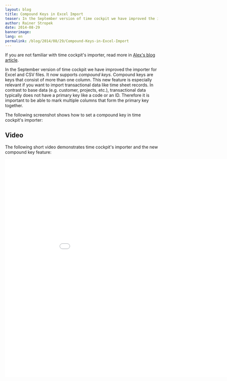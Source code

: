 ```yaml
---
layout: blog
title: Compound Keys in Excel Import
teaser: In the September version of time cockpit we have improved the importer for Excel and CSV files. It now supports compound keys. See a video demonstrating the new functionality.
author: Rainer Stropek
date: 2014-08-29
bannerimage: 
lang: en
permalink: /blog/2014/08/29/Compound-Keys-in-Excel-Import
---
```


<p class="showcase" xmlns="http://www.w3.org/1999/xhtml">If you are not familiar with time cockpit's importer, read more in <a href="http://www.timecockpit.com/blog/2014/01/28/Importer-Improvements" target="_blank">Alex's blog article</a>.</p><p xmlns="http://www.w3.org/1999/xhtml">In the September version of time cockpit we have improved the importer for Excel and CSV files. It now supports <em>compound keys</em>. Compound keys are keys that consist of more than one column. This new feature is especially relevant if you want to import transactional data like time sheet records. In contrast to base data (e.g. customer, projects, etc.), transactional data typically does not have a primary key like a code or an ID. Therefore it is important to be able to mark multiple columns that form the primary key together.</p><p xmlns="http://www.w3.org/1999/xhtml">The following screenshot shows how to set a compound key in time cockpit's importer:</p><f:function name="Composite.Media.ImageGallery.Slimbox2" xmlns:f="http://www.composite.net/ns/function/1.0">
  <f:param name="MediaImage" value="MediaArchive:2c3a85ee-e18a-432d-8340-93f6accd1c2b" xmlns:f="http://www.composite.net/ns/function/1.0" />
  <f:param name="ThumbnailMaxWidth" value="800" xmlns:f="http://www.composite.net/ns/function/1.0" />
  <f:param name="ThumbnailMaxHeight" value="800" xmlns:f="http://www.composite.net/ns/function/1.0" />
  <f:param name="ImageMaxWidth" value="1280" xmlns:f="http://www.composite.net/ns/function/1.0" />
  <f:param name="ImageMaxHeight" value="1024" xmlns:f="http://www.composite.net/ns/function/1.0" />
</f:function><h2 xmlns="http://www.w3.org/1999/xhtml">Video</h2><p xmlns="http://www.w3.org/1999/xhtml">The following short video demonstrates time cockpit's importer and the new compound key feature:</p><div class="videoWrapper" xmlns="http://www.w3.org/1999/xhtml">
  <iframe width="960" height="720" src="//www.youtube.com/embed/Yfr-E2MhIxY" frameborder="0" allowfullscreen="allowfullscreen"></iframe>
</div>